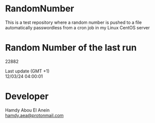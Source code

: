 # RandomNumber    
This is a test repository where a random number is pushed to a file automatically passwordless from a cron job in my Linux CentOS server    
# Random Number of the last run   
22882
      
Last update (GMT +1)    
12/03/24 04:00:01
# Developer    
Hamdy Abou El Anein   
hamdy.aea@protonmail.com
